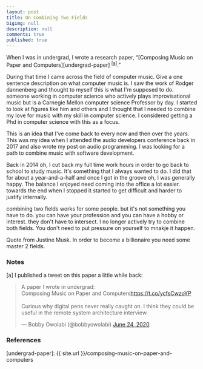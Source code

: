 ```yaml
---
layout: post
title: On Combining Two Fields
bigimg: null
description: null
comments: true
published: true
---
```



When I was in undergrad, I wrote a research paper, “[Composing Music on Paper and Computers][undergrad-paper] <sup>[[a]](#tweet-on-paper)</sup>.”

During that time I came across the field of computer music. Give a one sentence description on what computer music is. I saw the work of Rodger dannenberg and thought to myself this is what I'm supposed to do. someone working in computer science who actively plays improvisational music but is a Carnegie Mellon computer science Professor by day. I started to look at figures like him and others and I thought that I needed to combine my love for music with my skill in computer science.  I considered getting a Phd in computer science with this as a focus.

This is an idea that I've come back to every now and then over the years. This was my idea when I attended the audio developers conference back in 2017 and also wrote my post on audio programming. I was looking for a path to combine music with software development.

Back in 2014 oh, I cut back my full time work hours in order to go back to school to study music. It's something that I always wanted to do. I did that for about a year-and-a-half and once I got in the groove oh, I was generally happy. The balance I enjoyed need coming into the office a lot easier. towards the end when I stopped it started to get difficult and harder to justify internally.

 combining two fields works for some people. but it's not something you have to do. you can have your profession and you can have a hobby or interest. they don't have to intersect.  I no longer actively try to combine both fields.  You don't need to put pressure on yourself to mnakje it happen.

Quote from Justine Musk. In order to become a billionaire you need some master 2 fields.





### Notes

[<a name="tweet-on-paper">a</a>] I published a tweet on this paper a little while back:

<blockquote class="twitter-tweet"><p lang="en" dir="ltr">A paper I wrote in undergrad:<br>Composing Music on Paper and Computers<a href="https://t.co/ycfsCwzoYP">https://t.co/ycfsCwzoYP</a><br><br>Curious why digital pens never really caught on. I think they could be useful in the remote system architecture interview.</p>&mdash; Bobby Owolabi (@bobbyowolabi) <a href="https://twitter.com/bobbyowolabi/status/1275924074833694720?ref_src=twsrc%5Etfw">June 24, 2020</a></blockquote> <script async src="https://platform.twitter.com/widgets.js" charset="utf-8"></script>

### References


[undergrad-paper]: {{ site.url }}/composing-music-on-paper-and-computers